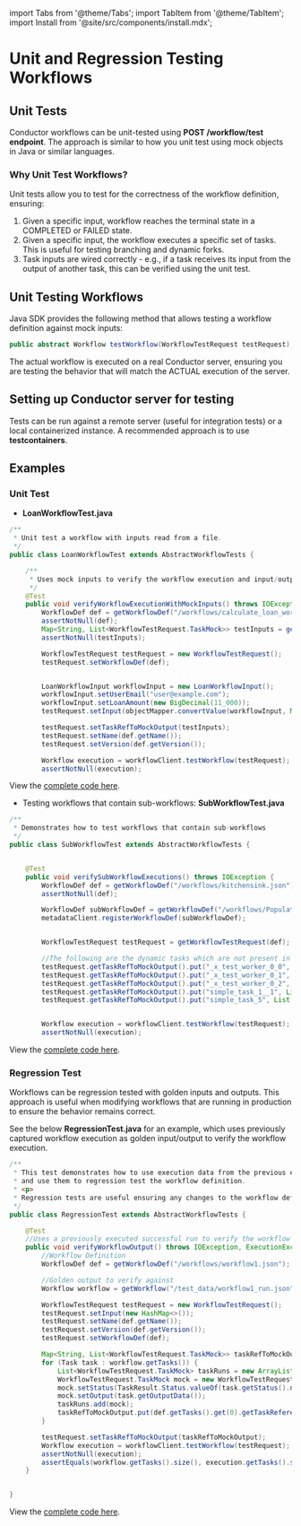import Tabs from '@theme/Tabs';
import TabItem from '@theme/TabItem';
import Install from '@site/src/components/install.mdx';


# Unit and Regression Testing Workflows

## Unit Tests

Conductor workflows can be unit-tested using **POST /workflow/test endpoint**. The approach is similar to how you unit test using mock objects in Java or similar languages.

### Why Unit Test Workflows?
Unit tests allow you to test for the correctness of the workflow definition, ensuring:
1. Given a specific input, workflow reaches the terminal state in a COMPLETED or FAILED state.
2. Given a specific input, the workflow executes a specific set of tasks. This is useful for testing branching and dynamic forks.
3. Task inputs are wired correctly - e.g., if a task receives its input from the output of another task, this can be verified using the unit test.

## Unit Testing Workflows

Java SDK provides the following method that allows testing a workflow definition against mock inputs:

```java
public abstract Workflow testWorkflow(WorkflowTestRequest testRequest);
```

The actual workflow is executed on a real Conductor server, ensuring you are testing the behavior that will match the ACTUAL execution of the server.

## Setting up Conductor server for testing

Tests can be run against a remote server (useful for integration tests) or a local containerized instance. A recommended approach is to use **testcontainers**.

## Examples

### Unit Test
* **LoanWorkflowTest.java**

```java
/**
 * Unit test a workflow with inputs read from a file.
 */
public class LoanWorkflowTest extends AbstractWorkflowTests {

    /**
     * Uses mock inputs to verify the workflow execution and input/outputs of the tasks
     */
    @Test
    public void verifyWorkflowExecutionWithMockInputs() throws IOException {
        WorkflowDef def = getWorkflowDef("/workflows/calculate_loan_workflow.json");
        assertNotNull(def);
        Map<String, List<WorkflowTestRequest.TaskMock>> testInputs = getTestInputs("/test_data/loan_workflow_input.json");
        assertNotNull(testInputs);

        WorkflowTestRequest testRequest = new WorkflowTestRequest();
        testRequest.setWorkflowDef(def);


        LoanWorkflowInput workflowInput = new LoanWorkflowInput();
        workflowInput.setUserEmail("user@example.com");
        workflowInput.setLoanAmount(new BigDecimal(11_000));
        testRequest.setInput(objectMapper.convertValue(workflowInput, Map.class));

        testRequest.setTaskRefToMockOutput(testInputs);
        testRequest.setName(def.getName());
        testRequest.setVersion(def.getVersion());

        Workflow execution = workflowClient.testWorkflow(testRequest);
        assertNotNull(execution);
```

View the [complete code here](https://github.com/orkes-io/workflow-cicd/blob/main/src/test/java/io/orkes/conductor/cicd/workflows/LoanWorkflowTest.java).

* Testing workflows that contain sub-workflows: **SubWorkflowTest.java**

```java
/**
 * Demonstrates how to test workflows that contain sub-workflows
 */
public class SubWorkflowTest extends AbstractWorkflowTests {


    @Test
    public void verifySubWorkflowExecutions() throws IOException {
        WorkflowDef def = getWorkflowDef("/workflows/kitchensink.json");
        assertNotNull(def);

        WorkflowDef subWorkflowDef = getWorkflowDef("/workflows/PopulationMinMax.json");
        metadataClient.registerWorkflowDef(subWorkflowDef);


        WorkflowTestRequest testRequest = getWorkflowTestRequest(def);

        //The following are the dynamic tasks which are not present in the workflow definition but are created by dynamic fork
        testRequest.getTaskRefToMockOutput().put("_x_test_worker_0_0", List.of(new WorkflowTestRequest.TaskMock()));
        testRequest.getTaskRefToMockOutput().put("_x_test_worker_0_1", List.of(new WorkflowTestRequest.TaskMock()));
        testRequest.getTaskRefToMockOutput().put("_x_test_worker_0_2", List.of(new WorkflowTestRequest.TaskMock()));
        testRequest.getTaskRefToMockOutput().put("simple_task_1__1", List.of(new WorkflowTestRequest.TaskMock()));
        testRequest.getTaskRefToMockOutput().put("simple_task_5", List.of(new WorkflowTestRequest.TaskMock()));


        Workflow execution = workflowClient.testWorkflow(testRequest);
        assertNotNull(execution);
```
View the [complete code here](https://github.com/orkes-io/workflow-cicd/blob/main/src/test/java/io/orkes/conductor/cicd/workflows/SubWorkflowTest.java).

### Regression Test
Workflows can be regression tested with golden inputs and outputs. This approach is useful when modifying workflows that are running in production to ensure the behavior remains correct.

See the below **RegressionTest.java** for an example, which uses previously captured workflow execution as golden input/output to verify the workflow execution.

```java
/**
 * This test demonstrates how to use execution data from the previous executed workflows as golden input and output
 * and use them to regression test the workflow definition.
 * <p>
 * Regression tests are useful ensuring any changes to the workflow definition does not change the behavior.
 */
public class RegressionTest extends AbstractWorkflowTests {

    @Test
    //Uses a previously executed successful run to verify the workflow execution, and it's output.
    public void verifyWorkflowOutput() throws IOException, ExecutionException, InterruptedException, TimeoutException {
        //Workflow Definition
        WorkflowDef def = getWorkflowDef("/workflows/workflow1.json");

        //Golden output to verify against
        Workflow workflow = getWorkflow("/test_data/workflow1_run.json");

        WorkflowTestRequest testRequest = new WorkflowTestRequest();
        testRequest.setInput(new HashMap<>());
        testRequest.setName(def.getName());
        testRequest.setVersion(def.getVersion());
        testRequest.setWorkflowDef(def);

        Map<String, List<WorkflowTestRequest.TaskMock>> taskRefToMockOutput = new HashMap<>();
        for (Task task : workflow.getTasks()) {
            List<WorkflowTestRequest.TaskMock> taskRuns = new ArrayList<>();
            WorkflowTestRequest.TaskMock mock = new WorkflowTestRequest.TaskMock();
            mock.setStatus(TaskResult.Status.valueOf(task.getStatus().name()));
            mock.setOutput(task.getOutputData());
            taskRuns.add(mock);
            taskRefToMockOutput.put(def.getTasks().get(0).getTaskReferenceName(), taskRuns);
        }

        testRequest.setTaskRefToMockOutput(taskRefToMockOutput);
        Workflow execution = workflowClient.testWorkflow(testRequest);
        assertNotNull(execution);
        assertEquals(workflow.getTasks().size(), execution.getTasks().size());
    }


}
```

View the [complete code here](https://github.com/orkes-io/workflow-cicd/blob/main/src/test/java/io/orkes/conductor/cicd/workflows/RegressionTest.java).